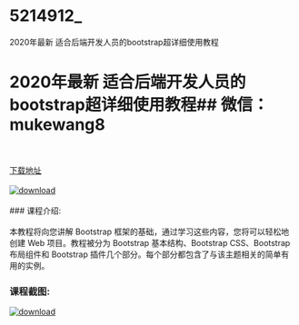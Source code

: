 # 5214912_
2020年最新 适合后端开发人员的bootstrap超详细使用教程
# 2020年最新 适合后端开发人员的bootstrap超详细使用教程## 微信：mukewang8
<br/></br>[下载地址](http://www.36tz.cn/article/5214912 "下载地址")
<br/></br>[![download](http://36tz.cn/muke_img/2020_08_1-46-300x202.png "下载地址")](http://www.36tz.cn/article/5214912 "下载地址")
<br/></br>### 课程介绍:<br/></br>本教程将向您讲解 Bootstrap 框架的基础，通过学习这些内容，您将可以轻松地创建 Web 项目。教程被分为 Bootstrap 基本结构、Bootstrap CSS、Bootstrap 布局组件和 Bootstrap 插件几个部分。每个部分都包含了与该主题相关的简单有用的实例。

### 课程截图:
[![download](http://36tz.cn/muke_img/2020_08_2-44.png "下载地址")](http://www.36tz.cn/article/5214912 "下载地址")
